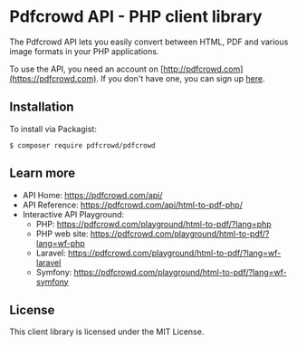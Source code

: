 # Pdfcrowd API - PHP client library

The Pdfcrowd API lets you easily convert between HTML, PDF and various image
formats in your PHP applications.

To use the API, you need an account on
[http://pdfcrowd.com](https://pdfcrowd.com). If you don't have one, you
can sign up [here](https://pdfcrowd.com/pricing/api/).

## Installation

To install via Packagist:

    $ composer require pdfcrowd/pdfcrowd

## Learn more

* API Home:  <https://pdfcrowd.com/api/>
* API Reference:  <https://pdfcrowd.com/api/html-to-pdf-php/>
* Interactive API Playground:
  * PHP: <https://pdfcrowd.com/playground/html-to-pdf/?lang=php>
  * PHP web site: <https://pdfcrowd.com/playground/html-to-pdf/?lang=wf-php>
  * Laravel: <https://pdfcrowd.com/playground/html-to-pdf/?lang=wf-laravel>
  * Symfony: <https://pdfcrowd.com/playground/html-to-pdf/?lang=wf-symfony>

## License

This client library is licensed under the MIT License.
